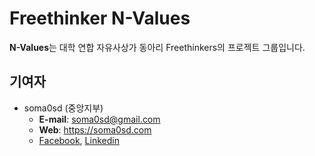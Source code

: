 # Freethinker N-Values

**N-Values**는 대학 연합 자유사상가 동아리 Freethinkers의 프로젝트 그룹입니다.

## 기여자

* soma0sd (중앙지부)
    * **E-mail**: soma0sd@gmail.com
    * **Web**: https://soma0sd.com
    * [Facebook](https://www.facebook.com/soma0sd), [Linkedin](https://www.linkedin.com/in/sung-wan-jin-357ab8b9/)

